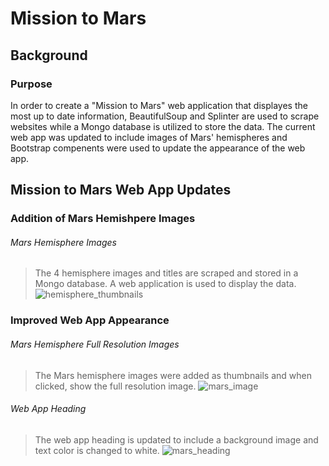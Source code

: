 # Mission to Mars

## Background

### Purpose

In order to create a "Mission to Mars" web application that displayes the most up to date information, BeautifulSoup and Splinter are used to scrape websites while a Mongo database is utilized to store the data. The current web app was updated to include images of Mars' hemispheres and Bootstrap compenents were used to update the appearance of the web app. 

## Mission to Mars Web App Updates

### Addition of Mars Hemishpere Images

###### Mars Hemisphere Images
> The 4 hemisphere images and titles are scraped and stored in a Mongo database. A web application is used to display the data. 
> ![hemisphere_thumbnails](https://user-images.githubusercontent.com/77405273/114320330-5b412780-9aca-11eb-8564-e2f3749552b3.png)

### Improved Web App Appearance

###### Mars Hemisphere Full Resolution Images
> The Mars hemisphere images were added as thumbnails and when clicked, show the full resolution image.
> ![mars_image](https://user-images.githubusercontent.com/77405273/114320326-58decd80-9aca-11eb-9ce3-ec6ce8d7b03f.png)

###### Web App Heading
> The web app heading is updated to include a background image and text color is changed to white. 
> ![mars_heading](https://user-images.githubusercontent.com/77405273/114320331-5bd9be00-9aca-11eb-95ff-81e88003565f.png)
